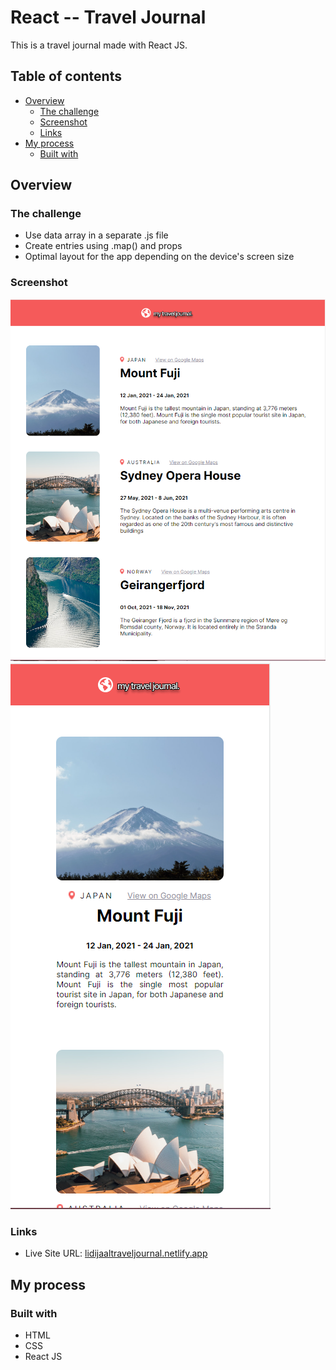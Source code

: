 # React -- Travel Journal

This is a travel journal made with React JS.

## Table of contents

- [Overview](#overview)
  - [The challenge](#the-challenge)
  - [Screenshot](#screenshot)
  - [Links](#links)
- [My process](#my-process)
  - [Built with](#built-with)
  

## Overview

### The challenge

- Use data array in a separate .js file
- Create entries using .map() and props
- Optimal layout for the app depending on the device's screen size

### Screenshot

![](src/images/Screenshot_1.png)
![](src/images/Screenshot_2.png)


### Links

- Live Site URL: [lidijaaltraveljournal.netlify.app](lidijaaltraveljournal.netlify.app)


## My process

### Built with

- HTML
- CSS
- React JS
